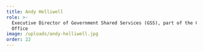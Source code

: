 ```yaml
---
title: Andy Helliwell
role: >-
  Executive Director of Government Shared Services (GSS), part of the Cabinet
  Office
image: /uploads/andy-helliwell.jpg
order: 22
---
```


